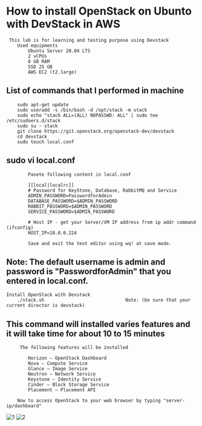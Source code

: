 # How to install OpenStack on Ubunto with DevStack in AWS
     This lab is for learning and testing purpose using Devstack
        Used equipments
            Ubuntu Server 20.04 LTS
            2 vCPUs
            8 GB RAM
            SSD 25 GB
            AWS EC2 (t2.large)

## List of commands that I performed in machine
        sudo apt-get update
        sudo useradd -s /bin/bash -d /opt/stack -m stack
        sudo echo "stack ALL=(ALL) NOPASSWD: ALL" | sudo tee /etc/sudoers.d/stack
        sudo su - stack
        git clone https://git.openstack.org/openstack-dev/devstack
        cd devstack
        sudo touch local.conf
        
## sudo vi local.conf 
            Pasete following content in local.conf

            [[local|localrc]]
            # Password for KeyStone, Database, RabbitMQ and Service
            ADMIN_PASSWORD=PasswordforAdmin
            DATABASE_PASSWORD=$ADMIN_PASSWORD
            RABBIT_PASSWORD=$ADMIN_PASSWORD
            SERVICE_PASSWORD=$ADMIN_PASSWORD

            # Host IP - get your Server/VM IP address from ip addr command (ifconfig)
            HOST_IP=10.0.0.224

            Save and exit the text editor using wq! at save mode.

## Note: The default username is admin and password is "PasswordforAdmin" that you entered in local.conf.

    Install OpenStack with Devstack
        ./stack.sh                              Note: (be sure that your current director is devstack)


## This command will installed varies features and it will take time for about 10 to 15 minutes
         The following features will be installed
         
            Horizon – OpenStack Dashboard
            Nova – Compute Service
            Glance – Image Service
            Neutron – Network Service
            Keystone – Identity Service
            Cinder – Block Storage Service
            Placement – Placement API
        
        Now to access OpenStack to your web browser by typing "server-ip/dashboard"
![1](https://user-images.githubusercontent.com/51170124/152365285-653be1fc-5340-4e32-8d7d-62110ad2702e.png)
![2](https://user-images.githubusercontent.com/51170124/152365298-c34081f1-b286-4244-83aa-6526c91f292f.png)

